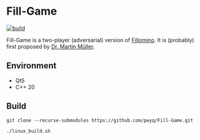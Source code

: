 # Fill-Game

[![build](https://github.com/pwyq/Fill-Game/actions/workflows/c-cpp.yml/badge.svg)](https://github.com/pwyq/Fill-Game/actions/workflows/c-cpp.yml)

Fill-Game is a two-player (adversarial) version of [Fillomino](https://en.wikipedia.org/wiki/Fillomino). It is (probably) first proposed by [Dr. Martin Müller](https://webdocs.cs.ualberta.ca/~mmueller/).

## Environment
- Qt5
- C++ 20

## Build
```
git clone --recurse-submodules https://github.com/pwyq/Fill-Game.git
```

```
./linux_build.sh
```